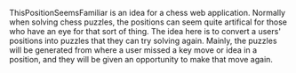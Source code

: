 ThisPositionSeemsFamiliar is an idea for a chess web application. Normally when solving chess puzzles, the positions can seem quite artifical for those who have an eye for that sort of thing. The idea here is to convert a users' positions into puzzles that they can try solving again. Mainly, the puzzles will be generated from where a user missed a key move or idea in a position, and they will be given an opportunity to make that move again. 
